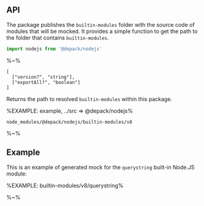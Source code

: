 ## API

The package publishes the `builtin-modules` folder with the source code of modules that will be mocked. It provides a simple function to get the path to the folder that contains `builtin-modules`.

```js
import nodejs from '@depack/nodejs'
```

%~%

```## getCorePath => string
[
  ["version?", "string"],
  ["exportAll?", "boolean"]
]
```

Returns the path to resolved `builtin-modules` within this package.

%EXAMPLE: example, ../src => @depack/nodejs%
<!-- %FORK example% -->
```
node_modules/@depack/nodejs/builtin-modules/v8
```

%~%

## Example

This is an example of generated mock for the `querystring` built-in Node.JS module:

%EXAMPLE: builtin-modules/v8/querystring%

%~%